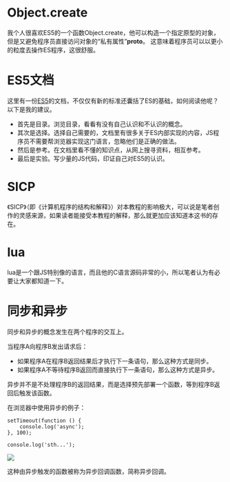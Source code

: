 # Object.create

我个人很喜欢ES5的一个函数Object.create，他可以构造一个指定原型的对象，但是又避免程序员直接访问对象的“私有属性”__proto__。
这意味着程序员可以以更小的粒度去操作ES程序，这很舒服。

# ES5文档

这里有一份[ES5](http://lzw.me/pages/ecmascript/)的文档，不仅仅有新的标准还囊括了ES的基础，如何阅读他呢？以下是我的建议。

* 首先是目录。浏览目录，看看有没有自己认识和不认识的概念。
* 其次是选择。选择自己需要的，文档里有很多关于ES内部实现的内容，JS程序员不需要帮浏览器实现这门语言，忽略他们是正确的做法。
* 然后是参考。在文档里看不懂的知识点，从网上搜寻资料，相互参考。
* 最后是实验。写少量的JS代码，印证自己对ES5的认识。

# SICP

《SICP》（即《计算机程序的结构和解释》）对本教程的影响极大，可以说是笔者创作的灵感来源，如果读者能接受本教程的解释，那么就更加应该知道本这书的存在。

# lua

lua是一个跟JS特别像的语言，而且他的C语言源码非常的小，所以笔者认为有必要让大家都知道一下。

# 同步和异步

同步和异步的概念发生在两个程序的交互上。

当程序A向程序B发出请求后：

* 如果程序A在程序B返回结果后才执行下一条语句，那么这种方式是同步。
* 如果程序A不等待程序B返回而直接执行下一条语句，那么这种方式是异步。

异步并不是不处理程序B的返回结果，而是选择预先部署一个函数，等到程序B返回后触发该函数。

在浏览器中使用异步的例子：

~~~
setTimeout(function () {
    console.log('async');
}, 100);

console.log('sth...');
~~~

![](../images/TIM截图20170730182002.jpg)

这种由异步触发的函数被称为异步回调函数，简称异步回调。
